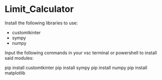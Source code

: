 # Limit_Calculator

Install the following libraries to use:
- customtkinter
- sympy
- numpy

Input the following commands in your vsc terminal or powershell to install said modules:

pip install customtkinter
pip install sympy
pip install numpy
pip install matplotlib
